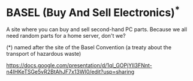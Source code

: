 # BASEL (Buy And Sell Electronics)<sup>*</sup>

A site where you can buy and sell second-hand PC parts. Because we all need
random parts for a home server, don't we?

(*) named after the site of the Basel Convention (a treaty about the transport of hazardous waste)

https://docs.google.com/presentation/d/1qI_GOPjYIl3FNnt-n4IHKeTSGe5vR2BtAhJF7x13WI0/edit?usp=sharing
